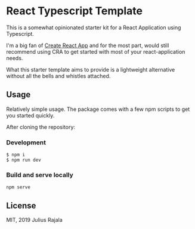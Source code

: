 # React Typescript Template

This is a somewhat opinionated starter kit for a React Application using Typescript.

I'm a big fan of [Create React App](https://github.com/facebook/create-react-app) and for the most part, would still recommend using CRA to get started with most of your react-application needs.

What this starter template aims to provide is a lightweight alternative without all the bells and whistles attached.

## Usage

Relatively simple usage. The package comes with a few npm scripts to get you started quickly.

After cloning the repository:

### Development
```
$ npm i
$ npm run dev
```

### Build and serve locally

`npm serve`

## License

MIT, 2019 Julius Rajala
